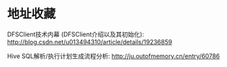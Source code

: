 # 地址收藏

DFSClient技术内幕 (DFSClient介绍以及其初始化):
  http://blog.csdn.net/u013494310/article/details/19236859
  
Hive SQL解析/执行计划生成流程分析:
  http://ju.outofmemory.cn/entry/60786
  
